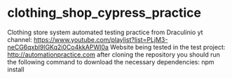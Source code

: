 # clothing_shop_cypress_practice
Clothing store system automated testing practice from Draculinio yt channel: https://www.youtube.com/playlist?list=PLjM3-neCG6qxbI9lGKq2i0Co4kkAPWI0a
Website being tested in the test project: http://automationpractice.com
after cloning the repository you should run the following command to download the necessary dependencies: npm install
